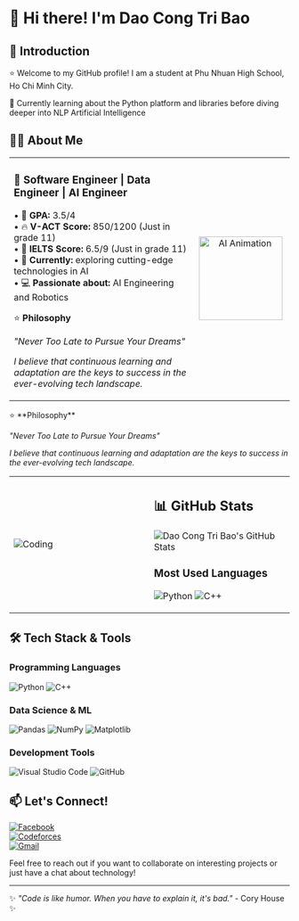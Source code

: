 # 👋 Hi there! I'm Dao Cong Tri Bao

## 🌱 Introduction

⭐ Welcome to my GitHub profile! I am a student at Phu Nhuan High School, Ho Chi Minh City.

🚀 Currently learning about the Python platform and libraries before diving deeper into NLP Artificial Intelligence

## 🧑‍💻 About Me

<div align="center">
<table width="100%">
<tr>
<td width="65%">

### 🚀 Software Engineer | Data Engineer | AI Engineer

• 🎯 **GPA:** 3.5/4  
• 🔥 **V-ACT Score:** 850/1200 (Just in grade 11)  
• 🏫 **IELTS Score:** 6.5/9 (Just in grade 11)  
• 🔬 **Currently:** exploring cutting-edge technologies in AI  
• 💻 **Passionate about:** AI Engineering and Robotics  

⭐ **Philosophy**

*"Never Too Late to Pursue Your Dreams"*

*I believe that continuous learning and adaptation are the keys to success in the ever-evolving tech landscape.*

</td>
<td width="35%" align="center" valign="middle">

<img src="https://media.giphy.com/media/RbDKaczqWovIugyJmW/giphy.gif" width="150" height="150" alt="AI Animation"/>

</td>
</tr>
</table>
</div>
</div>⭐ **Philosophy**

*"Never Too Late to Pursue Your Dreams"*

*I believe that continuous learning and adaptation are the keys to success in the ever-evolving tech landscape.*

</td>
<td width="50%">

</td>
</tr>
</table>

<table>
<tr>
<td width="50%">

![Coding](https://media.giphy.com/media/qgQUggAC3Pfv687qPC/giphy.gif)

</td>
<td width="50%">

## 📊 GitHub Stats

![Dao Cong Tri Bao's GitHub Stats](https://github-readme-stats.vercel.app/api?username=yourusername&show_icons=true&theme=dark&hide_border=true)

### Most Used Languages
![Python](https://img.shields.io/badge/Python-96.2%25-3776AB?style=flat-square&logo=python&logoColor=white)
![C++](https://img.shields.io/badge/C%2B%2B-3.8%25-00599C?style=flat-square&logo=c%2B%2B&logoColor=white)
</td>
</tr>
</table>

## 🛠️ Tech Stack & Tools

### Programming Languages
![Python](https://img.shields.io/badge/Python-3776AB?style=for-the-badge&logo=python&logoColor=white)
![C++](https://img.shields.io/badge/C%2B%2B-00599C?style=for-the-badge&logo=c%2B%2B&logoColor=white)

### Data Science & ML
![Pandas](https://img.shields.io/badge/Pandas-150458?style=for-the-badge&logo=pandas&logoColor=white)
![NumPy](https://img.shields.io/badge/NumPy-013243?style=for-the-badge&logo=numpy&logoColor=white)
![Matplotlib](https://img.shields.io/badge/Matplotlib-11557c?style=for-the-badge&logo=python&logoColor=white)

### Development Tools
![Visual Studio Code](https://img.shields.io/badge/VS%20Code-007ACC?style=for-the-badge&logo=visual-studio-code&logoColor=white)
![GitHub](https://img.shields.io/badge/GitHub-181717?style=for-the-badge&logo=github&logoColor=white)


## 📫 Let's Connect!
[![Facebook](https://img.shields.io/badge/Facebook-Visit-blue?logo=facebook)](https://www.facebook.com/tbao09x)  
[![Codeforces](https://img.shields.io/badge/Codeforces-Profile-orange?logo=codeforces)](https://codeforces.com/profile/Tbaoo)  
[![Gmail](https://img.shields.io/badge/Gmail-Contact-red?logo=gmail)](mailto:tridaocong@gmail.com)

Feel free to reach out if you want to collaborate on interesting projects or just have a chat about technology!

---
✨  *"Code is like humor. When you have to explain it, it's bad."* - Cory House ✨ 

